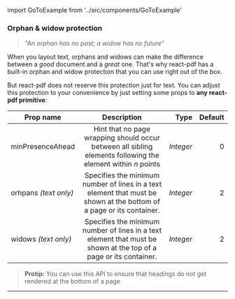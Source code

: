 import GoToExample from '../src/components/GoToExample'

### Orphan & widow protection

> *"An orphan has no past; a widow has no future"*

When you layout text, orphans and widows can make the difference between a *good* document and a *great* one. That's why react-pdf has a built-in orphan and widow protection that you can use right out of the box.

But react-pdf does not reserve this protection just for text. You can adjust this protection to your convenience by just setting some props to **any react-pdf primitive**:

| Prop name                  | Description   |  Type  | Default  |
| -------------------------- |:-------------:| ------:| --------:|
| minPresenceAhead       | Hint that no page wrapping should occur between all sibling elements following the element within _n_ points     | *Integer* |   0 |
| orhpans *(text only)*  | Specifies the minimum number of lines in a text element that must be shown at the bottom of a page or its container.   | *Integer*   |   2 |
| widows *(text only)*   | Specifies the minimum number of lines in a text element that must be shown at the top of a page or its container.     | *Integer* |   2 |

> **Protip:** You can use this API to ensure that headings do not get rendered at the bottom of a page

<GoToExample />

---

